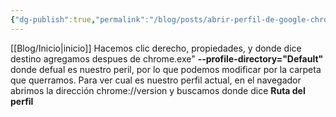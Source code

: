 ```yaml
---
{"dg-publish":true,"permalink":"/blog/posts/abrir-perfil-de-google-chrome-especificando-su-carpeta/"}
---
```


[[Blog/Inicio\|inicio]]
Hacemos clic derecho, propiedades, y donde dice destino agregamos despues de chrome.exe" **\-\-profile\-directory="Default"** donde defual es nuestro peril, por lo que podemos modificar por la carpeta que querramos.
Para ver cual es nuestro perfil actual, en el navegador abrimos la dirección chrome://version y buscamos donde dice **Ruta del perfil**
